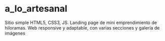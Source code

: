 # a_lo_artesanal
Sitio simple HTML5, CSS3, JS. Landing page de mini emprendimiento de hiloramas. Web responsive y adaptable, con varias secciones y galería de imágenes
